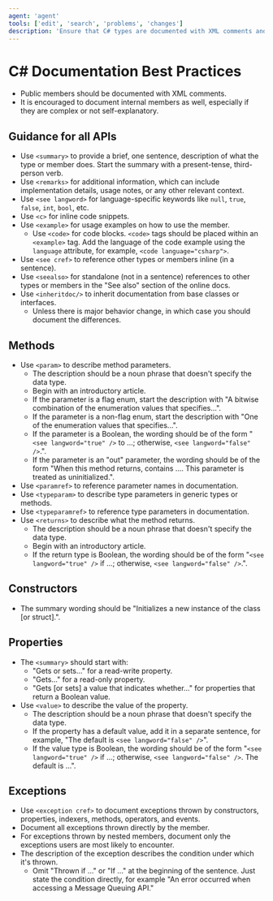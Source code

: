 ```yaml
---
agent: 'agent'
tools: ['edit', 'search', 'problems', 'changes']
description: 'Ensure that C# types are documented with XML comments and follow best practices for documentation.'
---
```


# C# Documentation Best Practices

- Public members should be documented with XML comments.
- It is encouraged to document internal members as well, especially if they are complex or not self-explanatory.

## Guidance for all APIs

- Use `<summary>` to provide a brief, one sentence, description of what the type or member does. Start the summary with a present-tense, third-person verb.
- Use `<remarks>` for additional information, which can include implementation details, usage notes, or any other relevant context.
- Use `<see langword>` for language-specific keywords like `null`, `true`, `false`, `int`, `bool`, etc.
- Use `<c>` for inline code snippets.
- Use `<example>` for usage examples on how to use the member.
  - Use `<code>` for code blocks. `<code>` tags should be placed within an `<example>` tag. Add the language of the code example using the `language` attribute, for example, `<code language="csharp">`.
- Use `<see cref>` to reference other types or members inline (in a sentence).
- Use `<seealso>` for standalone (not in a sentence) references to other types or members in the "See also" section of the online docs.
- Use `<inheritdoc/>` to inherit documentation from base classes or interfaces.
  - Unless there is major behavior change, in which case you should document the differences.

## Methods

- Use `<param>` to describe method parameters.
  - The description should be a noun phrase that doesn't specify the data type.
  - Begin with an introductory article.
  - If the parameter is a flag enum, start the description with "A bitwise combination of the enumeration values that specifies...".
  - If the parameter is a non-flag enum, start the description with "One of the enumeration values that specifies...".
  - If the parameter is a Boolean, the wording should be of the form "`<see langword="true" />` to ...; otherwise, `<see langword="false" />`.".
  - If the parameter is an "out" parameter, the wording should be of the form "When this method returns, contains .... This parameter is treated as uninitialized.".
- Use `<paramref>` to reference parameter names in documentation.
- Use `<typeparam>` to describe type parameters in generic types or methods.
- Use `<typeparamref>` to reference type parameters in documentation.
- Use `<returns>` to describe what the method returns.
  - The description should be a noun phrase that doesn't specify the data type.
  - Begin with an introductory article.
  - If the return type is Boolean, the wording should be of the form "`<see langword="true" />` if ...; otherwise, `<see langword="false" />`.".

## Constructors

- The summary wording should be "Initializes a new instance of the <Class> class [or struct].".

## Properties

- The `<summary>` should start with:
  - "Gets or sets..." for a read-write property.
  - "Gets..." for a read-only property.
  - "Gets [or sets] a value that indicates whether..." for properties that return a Boolean value.
- Use `<value>` to describe the value of the property.
  - The description should be a noun phrase that doesn't specify the data type.
  - If the property has a default value, add it in a separate sentence, for example, "The default is `<see langword="false" />`".
  - If the value type is Boolean, the wording should be of the form "`<see langword="true" />` if ...; otherwise, `<see langword="false" />`. The default is ...".

## Exceptions

- Use `<exception cref>` to document exceptions thrown by constructors, properties, indexers, methods, operators, and events.
- Document all exceptions thrown directly by the member.
- For exceptions thrown by nested members, document only the exceptions users are most likely to encounter.
- The description of the exception describes the condition under which it's thrown.
  - Omit "Thrown if ..." or "If ..." at the beginning of the sentence. Just state the condition directly, for example "An error occurred when accessing a Message Queuing API."
